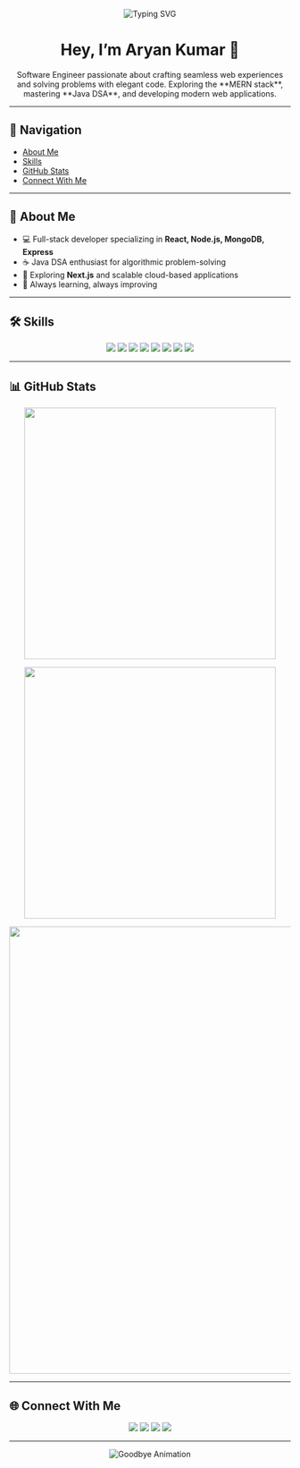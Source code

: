 <!-- Animated Welcome -->
<p align="center">
  <img src="https://readme-typing-svg.demolab.com?font=Orbitron&size=36&pause=1000&color=00F5FF&center=true&vCenter=true&width=900&lines=Welcome+to+Aryan's+GitHub;Software+Engineer+%7C+MERN+Stack+%7C+Java+DSA;Building+Scalable+Web+Solutions" alt="Typing SVG" />
</p>

<h1 align="center">Hey, I’m Aryan Kumar 👋</h1>

<p align="center">
Software Engineer passionate about crafting seamless web experiences and solving problems with elegant code.  
Exploring the **MERN stack**, mastering **Java DSA**, and developing modern web applications.
</p>

---

## 🧭 **Navigation**
- [About Me](#-about-me)  
- [Skills](#-skills)  
- [GitHub Stats](#-github-stats)  
- [Connect With Me](#-connect-with-me)  

---

## 🌟 **About Me**
- 💻 Full-stack developer specializing in **React, Node.js, MongoDB, Express**  
- ☕ Java DSA enthusiast for algorithmic problem-solving  
- 🎯 Exploring **Next.js** and scalable cloud-based applications  
- 🚀 Always learning, always improving  

---

## 🛠 **Skills**

<p align="center">
  <img src="https://img.shields.io/badge/Java-%23ED8B00?style=for-the-badge&logo=openjdk&logoColor=white"/>
  <img src="https://img.shields.io/badge/HTML5-%23E34F26?style=for-the-badge&logo=html5&logoColor=white"/>
  <img src="https://img.shields.io/badge/CSS3-%231572B6?style=for-the-badge&logo=css3&logoColor=white"/>
  <img src="https://img.shields.io/badge/JavaScript-%23F7DF1E?style=for-the-badge&logo=javascript&logoColor=black"/>
  <img src="https://img.shields.io/badge/MongoDB-%2347A248?style=for-the-badge&logo=mongodb&logoColor=white"/>
  <img src="https://img.shields.io/badge/Express.js-%23000000?style=for-the-badge&logo=express&logoColor=white"/>
  <img src="https://img.shields.io/badge/React-%2361DAFB?style=for-the-badge&logo=react&logoColor=black"/>
  <img src="https://img.shields.io/badge/Node.js-%23339933?style=for-the-badge&logo=node.js&logoColor=white"/>
</p>

---

## 📊 **GitHub Stats**

<p align="center">
  <img src="https://github-readme-stats.vercel.app/api?username=YOUR_GITHUB_USERNAME&show_icons=true&theme=radical&hide_border=true&bg_color=0d1117&title_color=00f5ff&icon_color=00f5ff" width="450" />
</p>

<p align="center">
  <img src="https://github-readme-streak-stats.herokuapp.com/?user=YOUR_GITHUB_USERNAME&theme=radical&hide_border=true&background=0d1117&stroke=00f5ff&ring=00f5ff&fire=00f5ff" width="450" />
</p>

<p align="center">
  <img src="https://github-readme-activity-graph.vercel.app/graph?username=YOUR_GITHUB_USERNAME&theme=react-dark&hide_border=true&line=00f5ff&color=00f5ff" width="800" />
</p>

---

## 🌐 **Connect With Me**

<p align="center">
  <a href="www.linkedin.com/in/aryan-kumar-634964291"><img src="https://img.shields.io/badge/LinkedIn-0A66C2?style=for-the-badge&logo=linkedin&logoColor=white"/></a>
  <a href="https://leetcode.com/k_aryn118"><img src="https://img.shields.io/badge/LeetCode-FFA116?style=for-the-badge&logo=leetcode&logoColor=white"/></a>
  <a href="https://x.com/YOUR_X_HANDLE"><img src="https://img.shields.io/badge/X-000000?style=for-the-badge&logo=x&logoColor=white"/></a>
  <a href="https://instagram.com/aryn_107"><img src="https://img.shields.io/badge/Instagram-E4405F?style=for-the-badge&logo=instagram&logoColor=white"/></a>
</p>

---

<p align="center">
  <img src="https://readme-typing-svg.demolab.com?font=Orbitron&size=24&pause=1000&color=00F5FF&center=true&vCenter=true&width=500&lines=Thanks+for+visiting!;Let's+build+something+amazing+%F0%9F%9A%80" alt="Goodbye Animation" />
</p>
